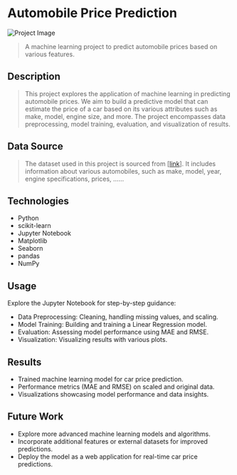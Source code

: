 # Automobile Price Prediction

![Project Image](https://www.inovex.de/wp-content/uploads/2019/02/Price-Prediction-in-Online-Car-Marketplaces-1500x880.png) <!-- Replace 'project_image.jpg' with the actual image file and path -->


> A machine learning project to predict automobile prices based on various features.

## Description

> This project explores the application of machine learning in predicting automobile prices. We aim to build a predictive model that can estimate the price of a car based on its various attributes such as make, model, engine size, and more. The project encompasses data preprocessing, model training, evaluation, and visualization of results.

## Data Source 
> The dataset used in this project is sourced from [[link](https://www.kaggle.com/datasets/toramky/automobile-dataset)]. It includes information about various automobiles, such as make, model, year, engine specifications, prices, ......

## Technologies

- Python
- scikit-learn
- Jupyter Notebook
- Matplotlib
- Seaborn
- pandas
- NumPy

## Usage

Explore the Jupyter Notebook for step-by-step guidance:

- Data Preprocessing: Cleaning, handling missing values, and scaling.
- Model Training: Building and training a Linear Regression model.
- Evaluation: Assessing model performance using MAE and RMSE.
- Visualization: Visualizing results with various plots.

## Results

- Trained machine learning model for car price prediction.
- Performance metrics (MAE and RMSE) on scaled and original data.
- Visualizations showcasing model performance and data insights.

## Future Work
- Explore more advanced machine learning models and algorithms.
- Incorporate additional features or external datasets for improved predictions.
- Deploy the model as a web application for real-time car price predictions.
